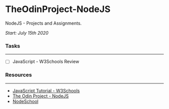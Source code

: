 # TheOdinProject-NodeJS
NodeJS - Projects and Assignments.

*Start: July 15th 2020*

### Tasks
---
- [ ] JavaScript - W3Schools Review


### Resources
---
- [JavaScript Tutorial - W3Schools](https://www.w3schools.com/js/default.asp)
- [The Odin Project - NodeJS](https://www.theodinproject.com/courses/nodejs)
- [NodeSchool](https://nodeschool.io)
